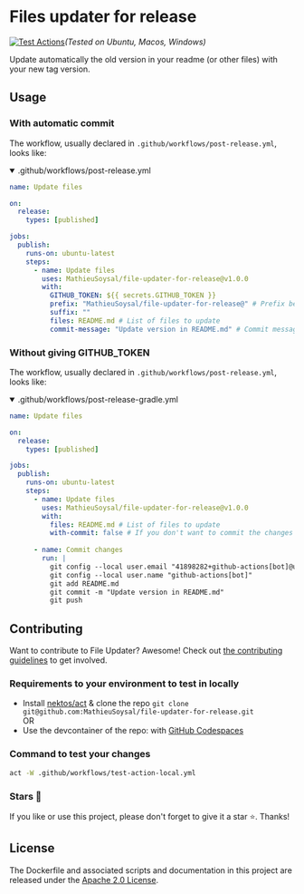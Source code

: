 # Files updater for release
[![Test Actions](https://github.com/MathieuSoysal/file-updater-for-release/actions/workflows/test-action-final.yml/badge.svg)](https://github.com/MathieuSoysal/file-updater-for-release/actions/workflows/test-action-final.yml)*(Tested on Ubuntu, Macos, Windows)*


Update automatically the old version in your readme (or other files) with your new tag version.

## Usage

### With automatic commit

The workflow, usually declared in `.github/workflows/post-release.yml`, looks like:

<details open>

<summary>.github/workflows/post-release.yml</summary>

```YAML
name: Update files

on:
  release:
    types: [published]

jobs:
  publish:
    runs-on: ubuntu-latest
    steps:
      - name: Update files
        uses: MathieuSoysal/file-updater-for-release@v1.0.0
        with:
          GITHUB_TOKEN: ${{ secrets.GITHUB_TOKEN }}
          prefix: "MathieuSoysal/file-updater-for-release@" # Prefix before the version, default is: ""
          suffix: ""
          files: README.md # List of files to update
          commit-message: "Update version in README.md" # Commit message, default is: "Update version in files"
```
</details>

### Without giving GITHUB_TOKEN

The workflow, usually declared in `.github/workflows/post-release.yml`, looks like:

<details open>
<summary>.github/workflows/post-release-gradle.yml</summary>



```YAML
name: Update files

on:
  release:
    types: [published]

jobs:
  publish:
    runs-on: ubuntu-latest
    steps:
      - name: Update files
        uses: MathieuSoysal/file-updater-for-release@v1.0.0
        with:
          files: README.md # List of files to update
          with-commit: false # If you don't want to commit the changes
      
      - name: Commit changes
        run: |
          git config --local user.email "41898282+github-actions[bot]@users.noreply.github.com"
          git config --local user.name "github-actions[bot]"
          git add README.md
          git commit -m "Update version in README.md"
          git push
```
</details>

## Contributing

Want to contribute to File Updater? Awesome! Check out [the contributing guidelines](CONTRIBUTING.md) to get involved.

### Requirements to your environment to test in locally

- Install [nektos/act](https://github.com/nektos/act) & clone the repo `git clone git@github.com:MathieuSoysal/file-updater-for-release.git`  
OR
- Use the devcontainer of the repo: with [GitHub Codespaces](https://github.com/codespaces/new?hide_repo_select=true&ref=main&repo=600417768)

### Command to test your changes

```bash
act -W .github/workflows/test-action-local.yml
```

### Stars 🎇

If you like or use this project, please don't forget to give it a star ⭐️. Thanks!

## License
The Dockerfile and associated scripts and documentation in this project are released under the [Apache 2.0 License](https://github.com/MathieuSoysal/file-updater-for-release/blob/main/LICENSE).